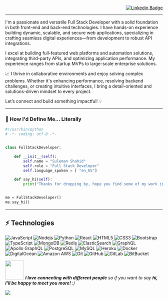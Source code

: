 <div align="right">
  
  [![Linkedin Badge](https://img.shields.io/badge/-anirudhemmadi-blue?style=flat-square&logo=Linkedin&logoColor=white&link=www.linkedin.com/in/suleman-shahid)](www.linkedin.com/in/suleman-shahid)
</div>

<hr>

<p>
I'm a passionate and versatile Full Stack Developer with a solid foundation in both front-end and back-end technologies. I have hands-on experience building dynamic, scalable, and secure web applications, specializing in crafting seamless digital experiences—from development to robust API integrations.

I excel at building full-featured web platforms and automation solutions, integrating third-party APIs, and optimizing application performance. My experience ranges from startup MVPs to large-scale enterprise solutions.

📈 I thrive in collaborative environments and enjoy solving complex problems. Whether it's enhancing performance, resolving backend challenges, or creating intuitive interfaces, I bring a detail-oriented and solutions-driven mindset to every project.

Let’s connect and build something impactful! 💡
</p>

<hr>

### 📘 How I'd Define Me... Literally
```python
#!/usr/bin/python
# -*- coding: utf-8 -*-


class FullStackDeveloper:

    def __init__(self):
        self.name = "Suleman Shahid"
        self.role = "Full Stack Developer"
        self.language_spoken = [ "en_US"]

    def say_hi(self):
        print("Thanks for dropping by, hope you find some of my work interesting.")


me = FullStackDeveloper()
me.say_hi()
```

<hr>

## ⚡ Technologies

![JavaScript](https://img.shields.io/badge/-JavaScript-black?style=flat-square&logo=javascript)
![Nodejs](https://img.shields.io/badge/-Nodejs-black?style=flat-square&logo=Node.js)
![Python](https://img.shields.io/badge/-Python-black?style=flat-square&logo=Python)
![React](https://img.shields.io/badge/-React-black?style=flat-square&logo=react)
![HTML5](https://img.shields.io/badge/-HTML5-E34F26?style=flat-square&logo=html5&logoColor=white)
![CSS3](https://img.shields.io/badge/-CSS3-1572B6?style=flat-square&logo=css3)
![Bootstrap](https://img.shields.io/badge/-Bootstrap-563D7C?style=flat-square&logo=bootstrap)
![TypeScript](https://img.shields.io/badge/-TypeScript-007ACC?style=flat-square&logo=typescript)
![MongoDB](https://img.shields.io/badge/-MongoDB-black?style=flat-square&logo=mongodb)
![Redis](https://img.shields.io/badge/-Redis-black?style=flat-square&logo=Redis)
![ElasticSearch](https://img.shields.io/badge/-ElasticSearch-005571?style=flat-square&logo=elasticsearch)
![GraphQL](https://img.shields.io/badge/-GraphQL-E10098?style=flat-square&logo=graphql)
![Apollo GraphQL](https://img.shields.io/badge/-Apollo%20GraphQL-311C87?style=flat-square&logo=apollo-graphql)
![PostgreSQL](https://img.shields.io/badge/-PostgreSQL-336791?style=flat-square&logo=postgresql)
![MySQL](https://img.shields.io/badge/-MySQL-black?style=flat-square&logo=mysql)
![Heroku](https://img.shields.io/badge/-Heroku-430098?style=flat-square&logo=heroku)
![Docker](https://img.shields.io/badge/-Docker-black?style=flat-square&logo=docker)
![DigitalOcean](https://img.shields.io/badge/-Digital%20Ocean-darkblue?style=flat-square&logo=digitalocean)
![Amazon AWS](https://img.shields.io/badge/Amazon%20AWS-232F3E?style=flat-square&logo=amazon-aws)
![Git](https://img.shields.io/badge/-Git-black?style=flat-square&logo=git)
![GitHub](https://img.shields.io/badge/-GitHub-181717?style=flat-square&logo=github)
![GitLab](https://img.shields.io/badge/-GitLab-FCA121?style=flat-square&logo=gitlab)
![BitBucket](https://img.shields.io/badge/-BitBucket-darkblue?style=flat-square&logo=bitbucket)


<img src="https://media.giphy.com/media/LnQjpWaON8nhr21vNW/giphy.gif" width="60"> <em><b>I love connecting with different people</b> so if you want to say <b>hi, I'll be happy to meet you more!</b> :)</em>


<img src="https://github-readme-stats.vercel.app/api/top-langs/?username=SulemanMughal&layout=compact&count_private=true&theme=gruvbox" />
